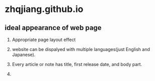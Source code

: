 # zhqjiang.github.io

## ideal appearance of web page

1. Appropriate page layout effect

2. website can be dispalyed with multiple languages(just English and Japanese).

3. Every article or note has title, first release date, and body part.

4. 